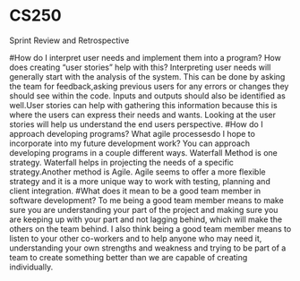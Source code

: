 # CS250
 Sprint Review and Retrospective

#How do I interpret user needs and implement them into a program? How does creating “user stories” help with this?
Interpreting user needs will generally start with the analysis of the system. This can be done by asking the team for feedback,asking previous users for any errors or changes they should see within the code. Inputs and outputs should also be identified as well.User stories can help with gathering this information because this is where the users can express their needs and wants. Looking at the user stories will help us understand the end users perspective.
#How do I approach developing programs? What agile processesdo I hope to incorporate into my future development work?
You can approach developing programs in a couple different ways. Waterfall Method is one strategy. Waterfall helps in projecting the needs of a specific strategy.Another method is Agile. Agile seems to offer a more flexible strategy and it is a more unique way to work with testing, planning and client integration.
#What does it mean to be a good team member in software development?
To me being a good team member means to make sure you are understanding your part of the project and making sure you are keeping up with your part and not lagging behind, which will make the others on the team behind.  I also think being a good team member means to listen to your other co-workers and to help anyone who may need it, understanding your own strengths and weakness and trying to be part of a team to create something better than we are capable of creating individually.
